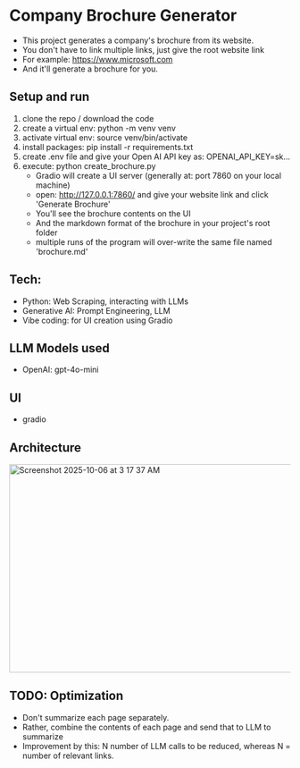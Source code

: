 # Company Brochure Generator
- This project generates a company's brochure from its website. 
- You don't have to link multiple links, just give the root website link
- For example: https://www.microsoft.com
- And it'll generate a brochure for you.

## Setup and run
1. clone the repo / download the code
2. create a virtual env: python -m venv venv
3. activate virtual env: source venv/bin/activate
4. install packages: pip install -r requirements.txt 
5. create .env file and give your Open AI API key as: OPENAI_API_KEY=sk...
6. execute: python create_brochure.py
    - Gradio will create a UI server (generally at: port 7860 on your local machine)
    - open: http://127.0.0.1:7860/ and give your website link and click 'Generate Brochure'
    - You'll see the brochure contents on the UI
    - And the markdown format of the brochure in your project's root folder 
    - multiple runs of the program will over-write the same file named 'brochure.md'

## Tech:
- Python: Web Scraping, interacting with LLMs
- Generative AI: Prompt Engineering, LLM 
- Vibe coding: for UI creation using Gradio

## LLM Models used
- OpenAI: gpt-4o-mini

## UI
- gradio 

## Architecture
<img width="643" height="373" alt="Screenshot 2025-10-06 at 3 17 37 AM" src="https://github.com/user-attachments/assets/93fd3483-15a0-45b4-98c9-9918fc9720ae" />


## TODO: Optimization
- Don't summarize each page separately. 
- Rather, combine the contents of each page and send that to LLM to summarize
- Improvement by this: N number of LLM calls to be reduced, whereas N = number of relevant links.

